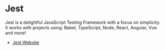 # Jest

Jest is a delightful JavaScript Testing Framework with a focus on simplicity.
It works with projects using: Babel, TypeScript, Node, React, Angular, Vue and more!

- [Jest Website](https://jestjs.io/)
